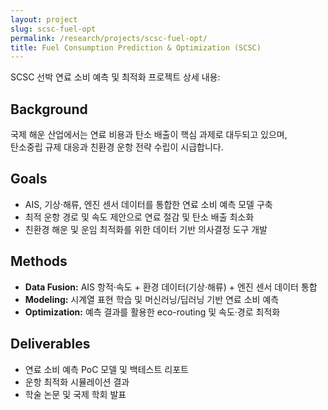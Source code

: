 ```yaml
---
layout: project
slug: scsc-fuel-opt
permalink: /research/projects/scsc-fuel-opt/
title: Fuel Consumption Prediction & Optimization (SCSC)
---
```


SCSC 선박 연료 소비 예측 및 최적화 프로젝트 상세 내용:

## Background
국제 해운 산업에서는 연료 비용과 탄소 배출이 핵심 과제로 대두되고 있으며,  
탄소중립 규제 대응과 친환경 운항 전략 수립이 시급합니다.

## Goals
- AIS, 기상·해류, 엔진 센서 데이터를 통합한 연료 소비 예측 모델 구축  
- 최적 운항 경로 및 속도 제안으로 연료 절감 및 탄소 배출 최소화  
- 친환경 해운 및 운임 최적화를 위한 데이터 기반 의사결정 도구 개발  

## Methods
- **Data Fusion:** AIS 항적·속도 + 환경 데이터(기상·해류) + 엔진 센서 데이터 통합  
- **Modeling:** 시계열 표현 학습 및 머신러닝/딥러닝 기반 연료 소비 예측  
- **Optimization:** 예측 결과를 활용한 eco-routing 및 속도·경로 최적화  

## Deliverables
- 연료 소비 예측 PoC 모델 및 백테스트 리포트  
- 운항 최적화 시뮬레이션 결과  
- 학술 논문 및 국제 학회 발표
